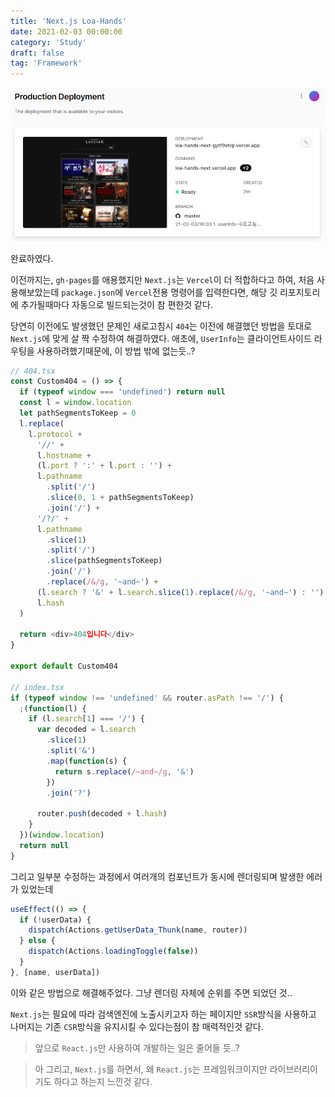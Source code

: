 ```yaml
---
title: 'Next.js Loa-Hands'
date: 2021-02-03 00:00:00
category: 'Study'
draft: false
tag: 'Framework'
---
```


<div style="text-align : center">
  <img src="/img/2021/02/03/1.PNG?raw=true" alt="1">
</div>

완료하였다.

이전까지는, `gh-pages`를 애용했지만 `Next.js`는 `Vercel`이 더 적합하다고 하여, 처음 사용해보았는데 `package.json`에 `Vercel`전용 명령어를 입력한다면, 해당 깃 리포지토리에 추가될때마다 자동으로 빌드되는것이 참 편한것 같다.

당연히 이전에도 발생했던 문제인 새로고침시 `404`는 이전에 해결했던 방법을 토대로 `Next.js`에 맞게 살 짝 수정하여 해결하였다. 애초에, `UserInfo`는 클라이언트사이드 라우팅을 사용하려했기때문에, 이 방법 밖에 없는듯..?

```ts
// 404.tsx
const Custom404 = () => {
  if (typeof window === 'undefined') return null
  const l = window.location
  let pathSegmentsToKeep = 0
  l.replace(
    l.protocol +
      '//' +
      l.hostname +
      (l.port ? ':' + l.port : '') +
      l.pathname
        .split('/')
        .slice(0, 1 + pathSegmentsToKeep)
        .join('/') +
      '/?/' +
      l.pathname
        .slice(1)
        .split('/')
        .slice(pathSegmentsToKeep)
        .join('/')
        .replace(/&/g, '~and~') +
      (l.search ? '&' + l.search.slice(1).replace(/&/g, '~and~') : '') +
      l.hash
  )

  return <div>404입니다</div>
}

export default Custom404

// index.tsx
if (typeof window !== 'undefined' && router.asPath !== '/') {
  ;(function(l) {
    if (l.search[1] === '/') {
      var decoded = l.search
        .slice(1)
        .split('&')
        .map(function(s) {
          return s.replace(/~and~/g, '&')
        })
        .join('?')

      router.push(decoded + l.hash)
    }
  })(window.location)
  return null
}
```

그리고 일부분 수정하는 과정에서 여러개의 컴포넌트가 동시에 렌더링되며 발생한 에러가 있었는데

```ts
useEffect(() => {
  if (!userData) {
    dispatch(Actions.getUserData_Thunk(name, router))
  } else {
    dispatch(Actions.loadingToggle(false))
  }
}, [name, userData])
```

이와 같은 방법으로 해결해주었다. 그냥 렌더링 자체에 순위를 주면 되었던 것..

`Next.js`는 필요에 따라 검색엔진에 노출시키고자 하는 페이지만 `SSR`방식을 사용하고 나머지는 기존 `CSR`방식을 유지시킬 수 있다는점이 참 매력적인것 같다.

> 앞으로 `React.js`만 사용하여 개발하는 일은 줄어들 듯..?

> 아 그리고, `Next.js`를 하면서, 왜 `React.js`는 프레임워크이지만 라이브러리이기도 하다고 하는지 느낀것 같다.
